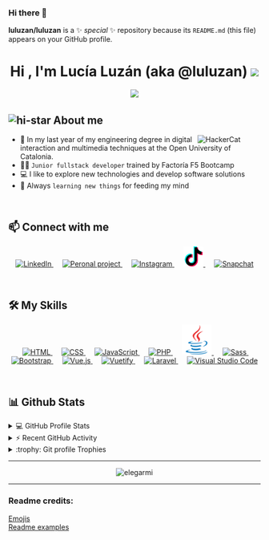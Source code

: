 ### Hi there 👋


**luluzan/luluzan** is a ✨ _special_ ✨ repository because its `README.md` (this file) appears on your GitHub profile.



<h1 align="center">
    Hi , I'm Lucía Luzán (aka @luluzan) <img src="https://media.giphy.com/media/hvRJCLFzcasrR4ia7z/giphy.gif" width="35">
</h1>

<p align="center">
  <a href="https://github.com/DenverCoder1/readme-typing-svg">
    <img src="https://readme-typing-svg.herokuapp.com?lines=Senior+graphic+design+technician;Fullstack+developer;Factoría+F5+Hackathon+Finalist;Competitive+Programmer;Always%20learning%20new%20things&center=true&width=50&height=50">
  </a>
</p>

## <img alt="hi-star" src="https://media.giphy.com/media/ObNTw8Uzwy6KQ/giphy.gif" width="20"> About me

<img width="25%" align="right" alt="HackerCat" src="https://giphy.com/gifs/cat-q6RoNkLlFNjaw" />

- :school: In my last year of my engineering degree in digital interaction and multimedia techniques at the Open University of Catalonia.
- :woman_student: `Junior fullstack developer` trained by Factoría F5 Bootcamp
- :computer: I like to explore new technologies and develop software solutions
- :brain: Always `learning new things` for feeding my mind

<br>

## :mailbox: Connect with me
<p align="center">
    <a href="https://www.linkedin.com/in/elegarmi/">
      <img width="40px" src="https://raw.githubusercontent.com/rahuldkjain/github-profile-readme-generator/master/src/images/icons/Social/linked-in-alt.svg" alt="LinkedIn"/>
    </a>
    &emsp; 
    <a href="https://www.detallinos.com/">
      <img width="40px" src="https://icon-library.com/images/www-icon-png/www-icon-png-5.jpg" alt="Peronal project"/>
    </a>
    &emsp; 
    <a href="https://www.instagram.com/detallinos/">
      <img width="40px" src="https://raw.githubusercontent.com/rahuldkjain/github-profile-readme-generator/master/src/images/icons/Social/instagram.svg" alt="Instagram"/>
    </a>
    &emsp; 
    <a href="https://www.tiktok.com/@detallinos" alt="Tiktok">
      <img width="40px" src="https://raw.githubusercontent.com/github/explore/14a518abd710177a13d8c22077cfcd98506dd756/topics/tiktok/tiktok.png" alt="TikTok"/>
    </a>
    &emsp; 
    <a href="https://www.snapchat.com/add/detallinos?share_id=bR6RrQwlGUl">
      <img width="40px" src="https://avatars.githubusercontent.com/u/40505220?s=280&v=4" alt="Snapchat"/>
    </a>
</p>

<br>

## :hammer_and_wrench: My Skills

<p align="center"> 
  &emsp; 
  <a href="https://www.w3.org/html/" target="_blank"> 
   <img alt="HTML" width="60px" src="https://camo.githubusercontent.com/984b2a88651f862c502e3881c6fa5d27f077948241fe49684a0879cae28014e2/68747470733a2f2f63646e2e6a7364656c6976722e6e65742f67682f64657669636f6e732f64657669636f6e2f69636f6e732f68746d6c352f68746d6c352d6f726967696e616c2d776f72646d61726b2e737667">
  </a>   
  &emsp;
  <a href="https://www.w3schools.com/css/" target="_blank">
    <img alt="CSS" width="60px" src="https://camo.githubusercontent.com/7894f44095e8df88e2c12b0f2c91441ca66d029cf10ae3c068362bb9e68d3df9/68747470733a2f2f63646e2e6a7364656c6976722e6e65742f67682f64657669636f6e732f64657669636f6e2f69636f6e732f637373332f637373332d6f726967696e616c2d776f72646d61726b2e737667">
  </a> 
  &emsp;
  <a href="https://developer.mozilla.org/en-US/docs/Web/JavaScript" target="_blank"> 
     <img alt="JavaScript" width="60px" src="https://camo.githubusercontent.com/442c452cb73752bb1914ce03fce2017056d651a2099696b8594ddf5ccc74825e/68747470733a2f2f63646e2e6a7364656c6976722e6e65742f67682f64657669636f6e732f64657669636f6e2f69636f6e732f6a6176617363726970742f6a6176617363726970742d6f726967696e616c2e737667">
  </a>
  &emsp;
  <a href="https://www.php.net/manual/en/intro-whatis.php" target="_blank"> 
  <img alt="PHP" width="60px" src="https://camo.githubusercontent.com/9e581761c42b9210538e4727e082b7e1db70a621da3481eb6a348bdb5257af70/68747470733a2f2f63646e2e6a7364656c6976722e6e65742f67682f64657669636f6e732f64657669636f6e2f69636f6e732f7068702f7068702d6f726967696e616c2e737667">
  </a>
  &emsp;
  <a href="https://www.java.com" target="_blank"> 
    <img alt="Java" width="60px" src="https://raw.githubusercontent.com/devicons/devicon/master/icons/java/java-original.svg">
  </a>
  &emsp;
  <a href="https://sass-lang.com/" target="_blank"> 
    <img alt="Sass" width="60px" src="https://camo.githubusercontent.com/26901b819fb10ef4e2c652aa40e24775247664d84a7597bebb66898a24dddedd/68747470733a2f2f63646e2e6a7364656c6976722e6e65742f67682f64657669636f6e732f64657669636f6e2f69636f6e732f736173732f736173732d6f726967696e616c2e737667">
  </a>
  &emsp;
  <a href="https://getbootstrap.com/" target="_blank"> 
    <img alt="Bootstrap" width="60px" src="https://camo.githubusercontent.com/33377b0d016b02736d9ef409e74be77bce2e6ed2397bf0e505c0792e49f3c6b3/68747470733a2f2f63646e2e6a7364656c6976722e6e65742f67682f64657669636f6e732f64657669636f6e2f69636f6e732f626f6f7473747261702f626f6f7473747261702d706c61696e2d776f72646d61726b2e737667">
  </a>
  &emsp;
  <a href="https://vuejs.org/" target="_blank"> 
    <img alt="Vue.js" width="60px" src="https://camo.githubusercontent.com/bd55955f84d6ea390afc5ea84aadbbe6b643ef698bdbb2593bc0fb2246395ae3/68747470733a2f2f63646e2e6a7364656c6976722e6e65742f67682f64657669636f6e732f64657669636f6e2f69636f6e732f7675656a732f7675656a732d6f726967696e616c2d776f72646d61726b2e737667">
  </a>
  &emsp;
  <a href="https://vuetifyjs.com/en/" target="_blank"> 
    <img alt="Vuetify" width="60px" src="https://avatars.githubusercontent.com/u/22138497?s=200&v=4">
  </a>
  &emsp;
  <a href="https://laravel.com/" target="_blank"> 
    <img alt="Laravel" width="60px" src="https://camo.githubusercontent.com/9d0bc75ece06bd0c74d0e9bc3161e012c70c5aa2782f372912c87c84360ad138/68747470733a2f2f63646e2e6a7364656c6976722e6e65742f67682f64657669636f6e732f64657669636f6e2f69636f6e732f6c61726176656c2f6c61726176656c2d706c61696e2d776f72646d61726b2e737667">
  </a>
  &emsp;
  <a href="#">
    <img alt="Visual Studio Code" width="60px" src="https://user-images.githubusercontent.com/674621/71187801-14e60a80-2280-11ea-94c9-e56576f76baf.png">
  </a>
</p>

<br/>

## 📊 Github Stats

<details>
  <summary>💻 GitHub Profile Stats</summary>

  <br/>

  <p align="center">
      <a href="https://github.com/anuraghazra/github-readme-stats"><img alt="elegarmi's Github Stats" src="https://github-readme-stats.vercel.app/api?username=elegarmi&show_icons=true&count_private=true&theme=chalk" height="192px"/></a>
  </p>
  <p align="center">
      <img src="https://github-readme-stats.vercel.app/api/top-langs?username=elegarmi&langs_count=10&show_icons=true&locale=en&layout=compact&theme=chalk" alt="elegarmi" height="192px"/></p>
  </p>
</details>

<details>
  <summary>⚡ Recent GitHub Activity</summary>
  
  <br/>

  <p align="center">
    <a href="https://github.com/elegarmi"><img alt="elegarmi's Activity Graph" src="https://activity-graph.herokuapp.com/graph?username=elegarmi&custom_title=elegarmi's%20Contribution%20Graph&theme=react-dark" /></a>
  </p>
</details>

<details>
  <summary>:trophy: Git profile Trophies</summary>

  <br/>

  <p align="center">
    <a href="https://github.com/ryo-ma/github-profile-trophy">
        <img src="https://github-profile-trophy.vercel.app/?username=elegarmi&layout=compact&theme=chalk" alt="elegarmi profile trophies" />
    </a>
  </p>

</details>

-----

<p align="center"> 
	<img src="https://komarev.com/ghpvc/?username=elegarmi" alt="elegarmi" /> 
</p>

-----
### Readme credits: 
[Emojis](https://github.com/ikatyang/emoji-cheat-sheet/blob/master/README.md)
<br>
[Readme examples](https://github.com/durgeshsamariya/awesome-github-profile-readme-templates)

